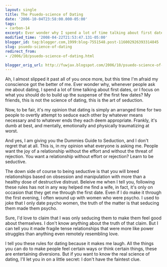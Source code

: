 ```yaml
---
layout: single
title: The Psuedo-science of Dating
date: '2006-10-04T23:58:00.000-05:00'
tags:
- carbon-14
excerpt: Ever wonder why I spend a lot of time talking about first dates?
modified_time: '2008-04-22T21:53:47.131-05:00'
blogger_id: tag:blogger.com,1999:blog-7551548.post-116002926393314845
slug: psuedo-science-of-dating
redirect_from: 
- /2006/10/psuedo-science-of-dating.html

blogger_orig_url: http://fuwjax.blogspot.com/2006/10/psuedo-science-of-dating.html
---
```


Ah, I almost slipped it past all of you once more, but this time I'm afraid my conscience got the better of me.  Ever wonder why, whenever people ask me about dating, I spend a lot of time talking about first dates, or I focus on what you should do to build up the suspense of the first few dates?  My friends, this is not the science of dating, this is the art of seduction.

Now, to be fair, it's my opinion that dating is simply an arranged time for two people to overtly attempt to seduce each other by whatever means necessary and to whatever ends they each deem appropriate.  Frankly, it's dumb at best, and mentally, emotionally and physically traumatizing at worst.  

And yes, I am giving you the Dummies Guide to Seduction, and I don't regret that at all.  This is, in my opinion what everyone is asking me.  People want the joy of a relationship without the effort and without the threat of rejection.  You want a relationship without effort or rejection?  Learn to be seductive.

The down side of course to being seductive is that you will breed relationships based on obsession and manipulation with more than a healthy dose of destructive distrust.  Beleive me when I tell you, following these rules has not in any way helped me find a wife, in fact, it's only on occasion that they get me through the first date.  Even if I do make it through the first evening, I often wound up with women who were psycho.  I used to joke that I only date psycho women, the truth of the matter is that seducing them made them psycho.

Sure, I'd love to claim that I was only seducing them to make them feel good about themselves.  I don't know anything about the truth of that claim.  But I can tell you it made fragile tense relationships that were more like power struggles than anything even remotely resembling love.

I tell you these rules for dating because it makes me laugh.  All the things you can do to make people feel certain ways or think certain things, these are entertaining diversions.  But if you want to know the real science of dating, I'll let you in on a little secret:  I don't have the faintest clue.